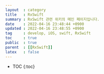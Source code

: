 ```yaml
---
layout  : category
title   : RxSwift
summary : RxSwift 관련 위키의 메인 페이지입니다.
date    : 2022-04-16 23:48:44 +0900
updated : 2022-04-16 23:48:55 +0900
tag     : develop, iOS, swift, RxSwift
toc     : true
public  : true
parent  : [[RxSwift]]
latex   : false
---
```

* TOC
{:toc}

